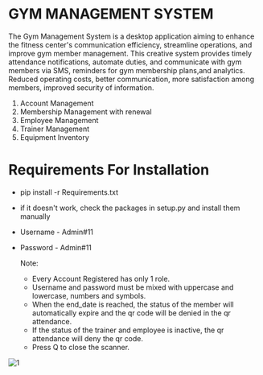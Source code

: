 #   GYM MANAGEMENT SYSTEM

The Gym Management System is a desktop application aiming to enhance the fitness center's communication efficiency, 
streamline operations, and improve gym member management.
This creative system provides timely attendance notifications, automate duties, and communicate with gym members via SMS, reminders for gym membership 
plans,and analytics. Reduced operating costs, better communication, more satisfaction among members, improved security of information. 

1. Account Management
2. Membership Management with renewal
3. Employee Management
4. Trainer Management
5. Equipment Inventory

# Requirements For Installation
- pip install -r Requirements.txt
- if it doesn't work, check the packages in setup.py and install them manually
- Username - Admin#11
- Password - Admin#11

  Note:
  - Every Account Registered has only 1 role.
  - Username and password must be mixed with uppercase and lowercase, numbers and symbols.
  - When the end_date is reached, the status of the member will automatically expire and the qr code will be denied in the qr attendance.
  - If the status of the trainer and employee is inactive, the qr attendance will deny the qr code.
  - Press Q to close the scanner.
 
 ![1](https://github.com/user-attachments/assets/60de062c-7d55-46ed-94f0-2cd6c9c0ef91)
